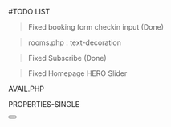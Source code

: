 #TODO LIST

>Fixed booking form checkin input (Done)

>rooms.php : text-decoration

>Fixed Subscribe (Done)

>Fixed Homepage HERO Slider



AVAIL.PHP

<p class="section-avail-copy-par">


PROPERTIES-SINGLE 

<button type="button" class="btn btn-default btn-lg post-viewmap section-property-map" href="#">


